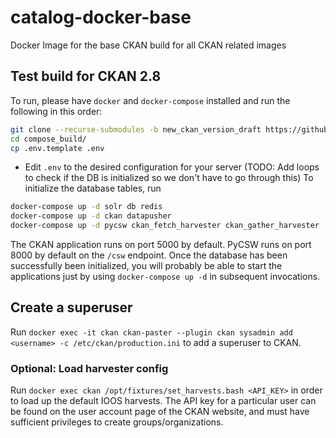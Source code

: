 # catalog-docker-base
Docker Image for the base CKAN build for all CKAN related images

## Test build for CKAN 2.8

To run, please have `docker` and `docker-compose` installed and run the
following in this order:

```sh
git clone --recurse-submodules -b new_ckan_version_draft https://github.com/ioos/catalog-docker-base.git
cd compose_build/
cp .env.template .env
```

- Edit `.env` to the desired configuration for your server
(TODO: Add loops to check if the DB is initialized so we don't have to go through this)
To initialize the database tables, run
```sh
docker-compose up -d solr db redis
docker-compose up -d ckan datapusher
docker-compose up -d pycsw ckan_fetch_harvester ckan_gather_harvester
```

The CKAN application runs on port 5000 by default.  PyCSW runs on port 8000 by
default on the `/csw` endpoint.
Once the database has been successfully been initialized, you will probably be
able to start the applications just by using `docker-compose up -d` in
subsequent invocations.

## Create a superuser

Run `docker exec -it ckan ckan-paster --plugin ckan sysadmin add <username> -c /etc/ckan/production.ini`
to add a superuser to CKAN.

### Optional: Load harvester config

Run `docker exec ckan /opt/fixtures/set_harvests.bash <API_KEY>` in order to
load up the default IOOS harvests.  The API key for a particular user can be
found on the user account page of the CKAN website, and must have sufficient
privileges to create groups/organizations.
